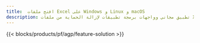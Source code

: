 ```yaml
---
title:  افتح ملفات Excel على Windows و Linux و macOS
description: تطبيق مجاني وواجهات برمجة تطبيقات لإزالة الحماية من ملفات XLS و XLSX و ODS
---
```

{{< blocks/products/pf/agp/feature-solution >}} 

